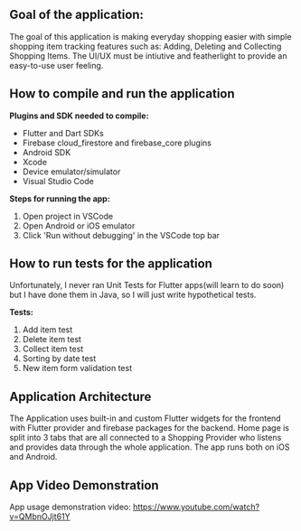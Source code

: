 ## Goal of the application:

The goal of this application is making everyday shopping easier with simple shopping item tracking features such as:
Adding, Deleting and Collecting Shopping Items. 
The UI/UX must be intiutive and featherlight to provide an easy-to-use user feeling.

## How to compile and run the application

**Plugins and SDK needed to compile:**
- Flutter and Dart SDKs
- Firebase cloud_firestore and firebase_core plugins
- Android SDK
- Xcode
- Device emulator/simulator
- Visual Studio Code

**Steps for running the app:**
1. Open project in VSCode
2. Open Android or iOS emulator
3. Click 'Run without debugging' in the VSCode top bar

## How to run tests for the application

Unfortunately, I never ran Unit Tests for Flutter apps(will learn to do soon) but I have done them in Java, so I will just write hypothetical tests.

**Tests:**
1. Add item test
2. Delete item test
3. Collect item test
4. Sorting by date test
5. New item form validation test

## Application Architecture

The Application uses built-in and custom Flutter widgets for the frontend with Flutter provider and firebase packages for the backend. Home page is split into 3 tabs that are all connected to a Shopping Provider who listens and provides data through the whole application. The app runs both on iOS and Android.

## App Video Demonstration

App usage demonstration video: https://www.youtube.com/watch?v=QMbnOJjt61Y


